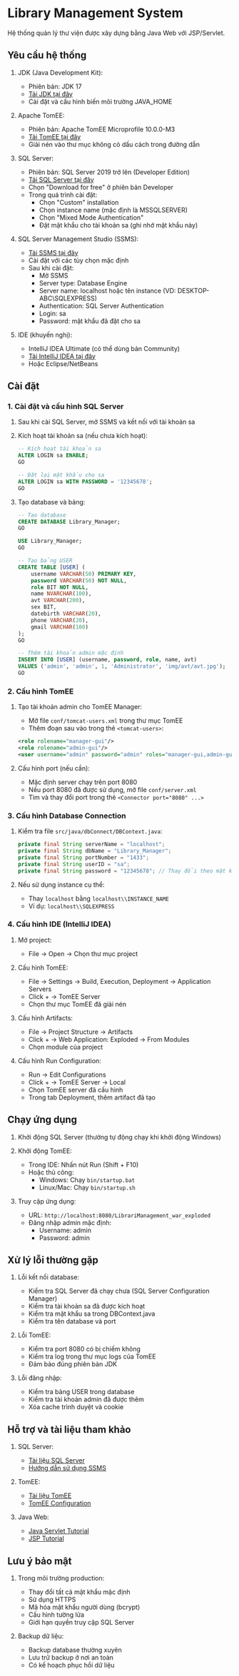 # Library Management System

Hệ thống quản lý thư viện được xây dựng bằng Java Web với JSP/Servlet.

## Yêu cầu hệ thống

1. JDK (Java Development Kit):
   - Phiên bản: JDK 17
   - [Tải JDK tại đây](https://www.oracle.com/java/technologies/downloads/)
   - Cài đặt và cấu hình biến môi trường JAVA_HOME

2. Apache TomEE:
   - Phiên bản: Apache TomEE Microprofile 10.0.0-M3
   - [Tải TomEE tại đây](https://tomee.apache.org/download.html)
   - Giải nén vào thư mục không có dấu cách trong đường dẫn

3. SQL Server:
   - Phiên bản: SQL Server 2019 trở lên (Developer Edition)
   - [Tải SQL Server tại đây](https://www.microsoft.com/en-us/sql-server/sql-server-downloads)
   - Chọn "Download for free" ở phiên bản Developer
   - Trong quá trình cài đặt:
     + Chọn "Custom" installation
     + Chọn instance name (mặc định là MSSQLSERVER)
     + Chọn "Mixed Mode Authentication"
     + Đặt mật khẩu cho tài khoản sa (ghi nhớ mật khẩu này)

4. SQL Server Management Studio (SSMS):
   - [Tải SSMS tại đây](https://learn.microsoft.com/en-us/sql/ssms/download-sql-server-management-studio-ssms)
   - Cài đặt với các tùy chọn mặc định
   - Sau khi cài đặt:
     + Mở SSMS
     + Server type: Database Engine
     + Server name: localhost hoặc tên instance (VD: DESKTOP-ABC\\SQLEXPRESS)
     + Authentication: SQL Server Authentication
     + Login: sa
     + Password: mật khẩu đã đặt cho sa

5. IDE (khuyến nghị):
   - IntelliJ IDEA Ultimate (có thể dùng bản Community)
   - [Tải IntelliJ IDEA tại đây](https://www.jetbrains.com/idea/download/)
   - Hoặc Eclipse/NetBeans

## Cài đặt

### 1. Cài đặt và cấu hình SQL Server

1. Sau khi cài SQL Server, mở SSMS và kết nối với tài khoản sa

2. Kích hoạt tài khoản sa (nếu chưa kích hoạt):
   ```sql
   -- Kích hoạt tài khoản sa
   ALTER LOGIN sa ENABLE;
   GO
   
   -- Đặt lại mật khẩu cho sa
   ALTER LOGIN sa WITH PASSWORD = '12345678';
   GO
   ```

3. Tạo database và bảng:
   ```sql
   -- Tạo database
   CREATE DATABASE Library_Manager;
   GO
   
   USE Library_Manager;
   GO
   
   -- Tạo bảng USER
   CREATE TABLE [USER] (
       username VARCHAR(50) PRIMARY KEY,
       password VARCHAR(50) NOT NULL,
       role BIT NOT NULL,
       name NVARCHAR(100),
       avt VARCHAR(200),
       sex BIT,
       datebirth VARCHAR(20),
       phone VARCHAR(20),
       gmail VARCHAR(100)
   );
   GO
   
   -- Thêm tài khoản admin mặc định
   INSERT INTO [USER] (username, password, role, name, avt)
   VALUES ('admin', 'admin', 1, 'Administrator', 'img/avt/avt.jpg');
   GO
   ```

### 2. Cấu hình TomEE

1. Tạo tài khoản admin cho TomEE Manager:
   - Mở file `conf/tomcat-users.xml` trong thư mục TomEE
   - Thêm đoạn sau vào trong thẻ `<tomcat-users>`:
   ```xml
   <role rolename="manager-gui"/>
   <role rolename="admin-gui"/>
   <user username="admin" password="admin" roles="manager-gui,admin-gui"/>
   ```

2. Cấu hình port (nếu cần):
   - Mặc định server chạy trên port 8080
   - Nếu port 8080 đã được sử dụng, mở file `conf/server.xml`
   - Tìm và thay đổi port trong thẻ `<Connector port="8080" ...>`

### 3. Cấu hình Database Connection

1. Kiểm tra file `src/java/dbConnect/DBContext.java`:
   ```java
   private final String serverName = "localhost";
   private final String dbName = "Library_Manager";
   private final String portNumber = "1433";
   private final String userID = "sa";
   private final String password = "12345678"; // Thay đổi theo mật khẩu sa của bạn
   ```

2. Nếu sử dụng instance cụ thể:
   - Thay `localhost` bằng `localhost\\INSTANCE_NAME`
   - Ví dụ: `localhost\\SQLEXPRESS`

### 4. Cấu hình IDE (IntelliJ IDEA)

1. Mở project:
   - File -> Open -> Chọn thư mục project

2. Cấu hình TomEE:
   - File -> Settings -> Build, Execution, Deployment -> Application Servers
   - Click + -> TomEE Server
   - Chọn thư mục TomEE đã giải nén

3. Cấu hình Artifacts:
   - File -> Project Structure -> Artifacts
   - Click + -> Web Application: Exploded -> From Modules
   - Chọn module của project

4. Cấu hình Run Configuration:
   - Run -> Edit Configurations
   - Click + -> TomEE Server -> Local
   - Chọn TomEE server đã cấu hình
   - Trong tab Deployment, thêm artifact đã tạo

## Chạy ứng dụng

1. Khởi động SQL Server (thường tự động chạy khi khởi động Windows)

2. Khởi động TomEE:
   - Trong IDE: Nhấn nút Run (Shift + F10)
   - Hoặc thủ công:
     + Windows: Chạy `bin/startup.bat`
     + Linux/Mac: Chạy `bin/startup.sh`

3. Truy cập ứng dụng:
   - URL: `http://localhost:8080/LibrariManagement_war_exploded`
   - Đăng nhập admin mặc định:
     + Username: admin
     + Password: admin

## Xử lý lỗi thường gặp

1. Lỗi kết nối database:
   - Kiểm tra SQL Server đã chạy chưa (SQL Server Configuration Manager)
   - Kiểm tra tài khoản sa đã được kích hoạt
   - Kiểm tra mật khẩu sa trong DBContext.java
   - Kiểm tra tên database và port

2. Lỗi TomEE:
   - Kiểm tra port 8080 có bị chiếm không
   - Kiểm tra log trong thư mục logs của TomEE
   - Đảm bảo đúng phiên bản JDK

3. Lỗi đăng nhập:
   - Kiểm tra bảng USER trong database
   - Kiểm tra tài khoản admin đã được thêm
   - Xóa cache trình duyệt và cookie

## Hỗ trợ và tài liệu tham khảo

1. SQL Server:
   - [Tài liệu SQL Server](https://learn.microsoft.com/en-us/sql/sql-server)
   - [Hướng dẫn sử dụng SSMS](https://learn.microsoft.com/en-us/sql/ssms/sql-server-management-studio-ssms)

2. TomEE:
   - [Tài liệu TomEE](https://tomee.apache.org/documentation.html)
   - [TomEE Configuration](https://tomee.apache.org/configuration.html)

3. Java Web:
   - [Java Servlet Tutorial](https://www.javatpoint.com/servlet-tutorial)
   - [JSP Tutorial](https://www.javatpoint.com/jsp-tutorial)

## Lưu ý bảo mật

1. Trong môi trường production:
   - Thay đổi tất cả mật khẩu mặc định
   - Sử dụng HTTPS
   - Mã hóa mật khẩu người dùng (bcrypt)
   - Cấu hình tường lửa
   - Giới hạn quyền truy cập SQL Server

2. Backup dữ liệu:
   - Backup database thường xuyên
   - Lưu trữ backup ở nơi an toàn
   - Có kế hoạch phục hồi dữ liệu
